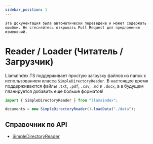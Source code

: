 ```yaml
---
sidebar_position: 1
---
```


`Эта документация была автоматически переведена и может содержать ошибки. Не стесняйтесь открывать Pull Request для предложения изменений.`

# Reader / Loader (Читатель / Загрузчик)

LlamaIndex.TS поддерживает простую загрузку файлов из папок с использованием класса `SimpleDirectoryReader`. В настоящее время поддерживаются файлы `.txt`, `.pdf`, `.csv`, `.md` и `.docx`, а в будущем планируется добавить еще больше форматов!

```typescript
import { SimpleDirectoryReader } from "llamaindex";

documents = new SimpleDirectoryReader().loadData("./data");
```

## Справочник по API

- [SimpleDirectoryReader](../../api/classes/SimpleDirectoryReader.md)
